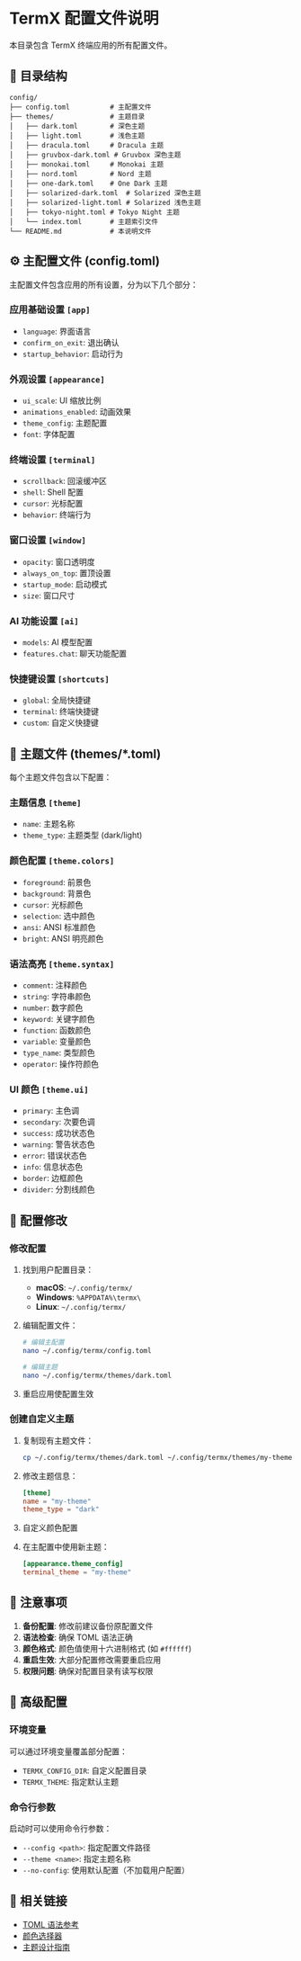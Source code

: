 # TermX 配置文件说明

本目录包含 TermX 终端应用的所有配置文件。

## 📁 目录结构

```
config/
├── config.toml          # 主配置文件
├── themes/              # 主题目录
│   ├── dark.toml        # 深色主题
│   ├── light.toml       # 浅色主题
│   ├── dracula.toml     # Dracula 主题
│   ├── gruvbox-dark.toml # Gruvbox 深色主题
│   ├── monokai.toml     # Monokai 主题
│   ├── nord.toml        # Nord 主题
│   ├── one-dark.toml    # One Dark 主题
│   ├── solarized-dark.toml  # Solarized 深色主题
│   ├── solarized-light.toml # Solarized 浅色主题
│   ├── tokyo-night.toml # Tokyo Night 主题
│   └── index.toml       # 主题索引文件
└── README.md            # 本说明文件
```

## ⚙️ 主配置文件 (config.toml)

主配置文件包含应用的所有设置，分为以下几个部分：

### 应用基础设置 `[app]`

- `language`: 界面语言
- `confirm_on_exit`: 退出确认
- `startup_behavior`: 启动行为

### 外观设置 `[appearance]`

- `ui_scale`: UI 缩放比例
- `animations_enabled`: 动画效果
- `theme_config`: 主题配置
- `font`: 字体配置

### 终端设置 `[terminal]`

- `scrollback`: 回滚缓冲区
- `shell`: Shell 配置
- `cursor`: 光标配置
- `behavior`: 终端行为

### 窗口设置 `[window]`

- `opacity`: 窗口透明度
- `always_on_top`: 置顶设置
- `startup_mode`: 启动模式
- `size`: 窗口尺寸

### AI 功能设置 `[ai]`

- `models`: AI 模型配置
- `features.chat`: 聊天功能配置

### 快捷键设置 `[shortcuts]`

- `global`: 全局快捷键
- `terminal`: 终端快捷键
- `custom`: 自定义快捷键

## 🎨 主题文件 (themes/\*.toml)

每个主题文件包含以下配置：

### 主题信息 `[theme]`

- `name`: 主题名称
- `theme_type`: 主题类型 (dark/light)

### 颜色配置 `[theme.colors]`

- `foreground`: 前景色
- `background`: 背景色
- `cursor`: 光标颜色
- `selection`: 选中颜色
- `ansi`: ANSI 标准颜色
- `bright`: ANSI 明亮颜色

### 语法高亮 `[theme.syntax]`

- `comment`: 注释颜色
- `string`: 字符串颜色
- `number`: 数字颜色
- `keyword`: 关键字颜色
- `function`: 函数颜色
- `variable`: 变量颜色
- `type_name`: 类型颜色
- `operator`: 操作符颜色

### UI 颜色 `[theme.ui]`

- `primary`: 主色调
- `secondary`: 次要色调
- `success`: 成功状态色
- `warning`: 警告状态色
- `error`: 错误状态色
- `info`: 信息状态色
- `border`: 边框颜色
- `divider`: 分割线颜色

## 🔧 配置修改

### 修改配置

1. 找到用户配置目录：
   - **macOS**: `~/.config/termx/`
   - **Windows**: `%APPDATA%\termx\`
   - **Linux**: `~/.config/termx/`

2. 编辑配置文件：

   ```bash
   # 编辑主配置
   nano ~/.config/termx/config.toml

   # 编辑主题
   nano ~/.config/termx/themes/dark.toml
   ```

3. 重启应用使配置生效

### 创建自定义主题

1. 复制现有主题文件：

   ```bash
   cp ~/.config/termx/themes/dark.toml ~/.config/termx/themes/my-theme.toml
   ```

2. 修改主题信息：

   ```toml
   [theme]
   name = "my-theme"
   theme_type = "dark"
   ```

3. 自定义颜色配置

4. 在主配置中使用新主题：
   ```toml
   [appearance.theme_config]
   terminal_theme = "my-theme"
   ```

## 📝 注意事项

1. **备份配置**: 修改前建议备份原配置文件
2. **语法检查**: 确保 TOML 语法正确
3. **颜色格式**: 颜色值使用十六进制格式 (如 `#ffffff`)
4. **重启生效**: 大部分配置修改需要重启应用
5. **权限问题**: 确保对配置目录有读写权限

## 🚀 高级配置

### 环境变量

可以通过环境变量覆盖部分配置：

- `TERMX_CONFIG_DIR`: 自定义配置目录
- `TERMX_THEME`: 指定默认主题

### 命令行参数

启动时可以使用命令行参数：

- `--config <path>`: 指定配置文件路径
- `--theme <name>`: 指定主题名称
- `--no-config`: 使用默认配置（不加载用户配置）

## 🔗 相关链接

- [TOML 语法参考](https://toml.io/)
- [颜色选择器](https://htmlcolorcodes.com/)
- [主题设计指南](https://github.com/termx/themes)
